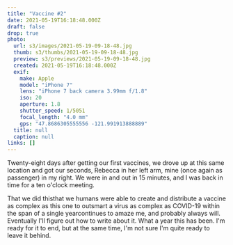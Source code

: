```yaml
---
title: "Vaccine #2"
date: 2021-05-19T16:18:48.000Z
draft: false
drop: true
photo:
  url: s3/images/2021-05-19-09-18-48.jpg
  thumb: s3/thumbs/2021-05-19-09-18-48.jpg
  preview: s3/previews/2021-05-19-09-18-48.jpg
  created: 2021-05-19T16:18:48.000Z
  exif:
    make: Apple
    model: "iPhone 7"
    lens: "iPhone 7 back camera 3.99mm f/1.8"
    iso: 20
    aperture: 1.8
    shutter_speed: 1/5051
    focal_length: "4.0 mm"
    gps: "47.8686305555556 -121.991913888889"
  title: null
  caption: null
links: []
---
```


Twenty-eight days after getting our first vaccines, we drove up at this same location and got our seconds, Rebecca in her left arm, mine (once again as passenger) in my right. We were in and out in 15 minutes, and I was back in time for a ten o'clock meeting.

That we did thisthat we humans were able to create and distribute a vaccine as complex as this one to outsmart a virus as complex as COVID-19 within the span of a single yearcontinues to amaze me, and probably always will. Eventually I'll figure out how to write about it. What a year this has been. I'm ready for it to end, but at the same time, I'm not sure I'm quite ready to leave it behind.
